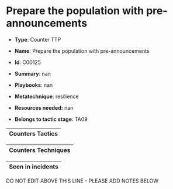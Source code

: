 # Prepare the population with pre-announcements

* **Type**: Counter TTP

* **Name**: Prepare the population with pre-announcements

* **Id**: C00125

* **Summary**: nan

* **Playbooks**: nan

* **Metatechnique**: resilience

* **Resources needed:** nan

* **Belongs to tactic stage**: TA09


| Counters Tactics |
| ---------------- |



| Counters Techniques |
| ------------------- |



| Seen in incidents |
| ----------------- |

DO NOT EDIT ABOVE THIS LINE - PLEASE ADD NOTES BELOW